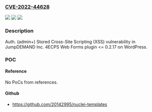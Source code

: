 ### [CVE-2022-44628](https://cve.mitre.org/cgi-bin/cvename.cgi?name=CVE-2022-44628)
![](https://img.shields.io/static/v1?label=Product&message=4ECPS%20Web%20Forms%20(WordPress%20plugin)&color=blue)
![](https://img.shields.io/static/v1?label=Version&message=%3D%20%3C%3D%200.2.17%20&color=brighgreen)
![](https://img.shields.io/static/v1?label=Vulnerability&message=CWE-79%20Cross-site%20Scripting%20(XSS)&color=brighgreen)

### Description

Auth. (admin+) Stored Cross-Site Scripting (XSS) vulnerability in JumpDEMAND Inc. 4ECPS Web Forms plugin <= 0.2.17 on WordPress.

### POC

#### Reference
No PoCs from references.

#### Github
- https://github.com/20142995/nuclei-templates


